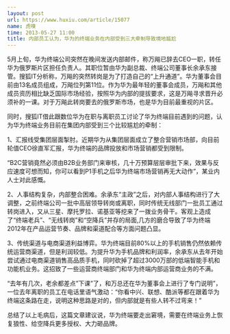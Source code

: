 ```yaml
---
layout: post
url: https://www.huxiu.com/article/15077
name: 虎嗅
time: 2013-05-27 11:00
title: 内部员工认为，华为的终端业务在内部受到三大牵制导致境地尴尬
---
```

5月上旬，华为终端公司突然在晚间发送内部邮件，称万飚已辞去CEO一职，转任华为俄罗斯片区担任负责人。其职位暂由华为副总裁、终端公司董事长余承东接管。搜狐IT分析称，万飚的突然转岗是为了打造自己的“上升通道”。华为董事会目前由13名成员组成，万飚位列第11位。作为华为最年轻的董事会成员，万飚和其他成员资历相比缺乏国际市场经验，按照华为内部的提拔要求，这是万飚寻求晋升必须补的一课。对于万飚此转岗要去的俄罗斯市场，也是华为目前最重视的片区。

同时，搜狐IT借此跟数位华为在职与离职员工讨论了华为终端目前遇到的问题，认为华为终端业务目前在集团内部受到三个比较尴尬的牵制：

1、汇报线受集团层面掣肘。近期华为从集团层面成立了整合营销市场部，向目前轮值CEO徐直军汇报，华为终端的品牌投放和市场营销都受到限制。

“B2C营销竟然必须由B2B业务部门来审核，几十万预算层层审批下来，效果与反应速度可想而知，你可以看到P1手机之后华为终端市场营销再无大动作”，某业内人士对此感慨。

2、人事结构复杂，内部整合困难。余承东“主政”之后，对内部人事结构进行了大调整，之前终端公司一批中高层领导转岗或离职，同时传统无线部门一批员工通过转岗进入，又从三星、摩托罗拉、诺基亚等挖来了一拨业务骨干。客观上造成了“终端老兵”、“无线转岗”和“空降兵”并存的局面,几方的磨合导致了华为终端2012年在产品运营节奏、品牌和渠道配合等方面问题凸显。

3、传统渠道与电商渠道利益博弈。华为终端目前80%以上的手机销售仍然依赖传统运营商渠道，但是利润较低。为提升华为手机品牌和利润率，余承东从去年开始尝试通过电商渠道销售高品质手机，同时砍掉了超过3000万部的低端智能手机和功能机业务。这招致了一些运营商终端部门和华为终端内部运营商业务的不满。

“去年有几次，老余都差点”下课”了，和万总还在华为董事会上进行了专门说明”，一位去年离职的员工在电话里语气激动：“你看中兴、联想、酷派等都在跟着华为终端这条路在走，说明这种思路是对的，但内部就是有些人转不过弯来！”

总结了以上毛病后，这篇文章建议说，华为终端要走出窘境，需要在终端业务上恢复狼性、给空降兵更多授权、大力砸品牌。

